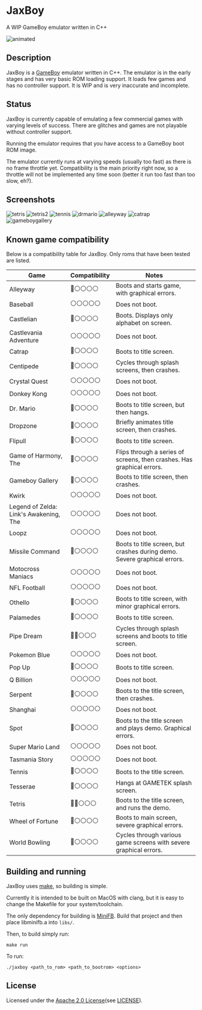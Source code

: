 # JaxBoy
A WIP GameBoy emulator written in C++

![animated](screenshots/startup.gif)

## Description

JaxBoy is a [GameBoy](https://en.wikipedia.org/wiki/Game_Boy) emulator written in C++. The emulator is in the early stages and has very basic ROM loading support. It loads few games and has no controller support. It is WIP and is very inaccurate and incomplete.

## Status

JaxBoy is currently capable of emulating a few commercial games with varying levels of success. There are glitches and games are not playable without controller support.

Running the emulator requires that you have access to a GameBoy boot ROM image.

The emulator currently runs at varying speeds (usually too fast) as there is no frame throttle yet. Compatibility is the main priority right now, so a throttle will not be implemented any time soon (better it run too fast than too slow, eh?).

## Screenshots

![tetris](screenshots/tetris.png)
![tetris2](screenshots/tetris2.png)
![tennis](screenshots/tennis.png)
![drmario](screenshots/drmario.png)
![alleyway](screenshots/alleyway.png)
![catrap](screenshots/catrap.png)
![gameboygallery](screenshots/gameboygallery.png)

## Known game compatibility

Below is a compatibility table for JaxBoy.
Only roms that have been tested are listed.

| Game | Compatibility | Notes |
| --- | --- | --- |
| Alleyway                                  | 🔵⚪️⚪️⚪️⚪️ |   Boots and starts game, with graphical errors. |
| Baseball                                  | ⚪️⚪️⚪️⚪️⚪️ |   Does not boot. |
| Castlelian                                | 🔵⚪️⚪️⚪️⚪️ |   Boots. Displays only alphabet on screen. |
| Castlevania Adventure                     | ⚪️⚪️⚪️⚪️⚪️ |   Does not boot. |
| Catrap                                    | 🔵⚪️⚪️⚪️⚪️ |   Boots to title screen. |
| Centipede                                 | 🔵⚪️⚪️⚪️⚪️ |   Cycles through splash screens, then crashes. |
| Crystal Quest                             | ⚪️⚪️⚪️⚪️⚪️ |   Does not boot. |
| Donkey Kong                               | ⚪️⚪️⚪️⚪️⚪️ |   Does not boot. |
| Dr. Mario                                 | 🔵⚪️⚪️⚪️⚪️ |   Boots to title screen, but then hangs. |
| Dropzone                                  | 🔵⚪️⚪️⚪️⚪️ |   Briefly animates title screen, then crashes. |
| Flipull                                   | 🔵⚪️⚪️⚪️⚪️ |   Boots to title screen. |
| Game of Harmony, The                      | 🔵⚪️⚪️⚪️⚪️ |   Flips through a series of screens, then crashes. Has graphical errors. |
| Gameboy Gallery                           | 🔵⚪️⚪️⚪️⚪️ |   Boots to title screen, then crashes. |
| Kwirk                                     | ⚪️⚪️⚪️⚪️⚪️ |   Does not boot. |
| Legend of Zelda: Link's Awakening, The    | ⚪️⚪️⚪️⚪️⚪️ |   Does not boot. |
| Loopz                                     | ⚪️⚪️⚪️⚪️⚪️ |   Does not boot. |
| Missile Command                           | 🔵⚪️⚪️⚪️⚪️ |   Boots to title screen, but crashes during demo. Severe graphical errors. |
| Motocross Maniacs                         | ⚪️⚪️⚪️⚪️⚪️ |   Does not boot. |
| NFL Football                              | ⚪️⚪️⚪️⚪️⚪️ |   Does not boot. |
| Othello                                   | 🔵⚪️⚪️⚪️⚪️ |   Boots to title screen, with minor graphical errors. |
| Palamedes                                 | 🔵⚪️⚪️⚪️⚪️ |   Boots to title screen. |
| Pipe Dream                                | 🔵🔵️⚪️⚪️⚪️ |   Cycles through splash screens and boots to title screen. |
| Pokemon Blue                              | ⚪️⚪️⚪️⚪️⚪️ |   Does not boot. |
| Pop Up                                    | 🔵⚪️⚪️⚪️⚪️ |   Boots to title screen. |
| Q Billion                                 | ⚪️⚪️⚪️⚪️⚪️ |   Does not boot. |
| Serpent                                   | 🔵⚪️⚪️⚪️⚪️ |   Boots to the title screen, then crashes. |
| Shanghai                                  | ⚪️⚪️⚪️⚪️⚪️ |   Does not boot. |
| Spot                                      | 🔵⚪️⚪️⚪️⚪️ |   Boots to the title screen and plays demo. Graphical errors. |
| Super Mario Land                          | ⚪️⚪️⚪️⚪️⚪️ |   Does not boot. |
| Tasmania Story                            | ⚪️⚪️⚪️⚪️⚪️ |   Does not boot. |
| Tennis                                    | 🔵⚪️⚪️⚪️⚪️ |   Boots to the title screen. |
| Tesserae                                  | 🔵⚪️⚪️⚪️⚪️ |   Hangs at GAMETEK splash screen. |
| Tetris                                    | 🔵🔵️⚪️⚪️⚪️ |   Boots to the title screen, and runs the demo. |
| Wheel of Fortune                          | 🔵⚪️⚪️⚪️⚪️ |   Boots to main screen, severe graphical errors. |
| World Bowling                             | 🔵⚪️⚪️⚪️⚪️ |   Cycles through various game screens with severe graphical errors. |

## Building and running

JaxBoy uses [make](https://www.gnu.org/software/make/), so building is simple.

Currently it is intended to be built on MacOS with clang, but it is easy to change the Makefile for your system/toolchain.

The only dependency for building is [MiniFB](https://github.com/emoon/minifb). Build that project and then place libminifb.a into `libs/`.

Then, to build simply run:
```
make run
```
To run:
```
./jaxboy <path_to_rom> <path_to_bootrom> <options>
```

## License

Licensed under the [Apache 2.0 License](http://www.apache.org/licenses/LICENSE-2.0)(see [LICENSE](LICENSE)).
